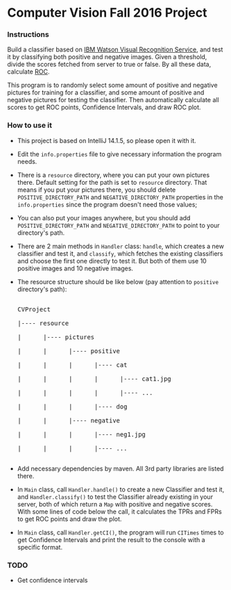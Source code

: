 # Computer Vision Fall 2016 Project

### Instructions

Build a classifier based on <a href="http://www.ibm.com/watson/developercloud/visual-recognition.html">IBM Watson Visual Recognition Service</a>, and test it by classifying both positive and negative images. Given a threshold, divide the scores fetched from server to true or false. By all these data, calculate <a href="https://en.wikipedia.org/wiki/Receiver_operating_characteristic">ROC</a>.

This program is to randomly select some amount of positive and negative pictures for training for a classifier, and some amount of positive and negative pictures for testing the classifier. Then automatically calculate all scores to get ROC points, Confidence Intervals, and draw ROC plot. 

### How to use it

- This project is based on IntelliJ 14.1.5, so please open it with it.

- Edit the `info.properties` file to give necessary information the program needs.

- There is a `resource` directory, where you can put your own pictures there. Default setting for the path is set to `resource` directory. That means if you put your pictures there, you should delete `POSITIVE_DIRECTORY_PATH` and `NEGATIVE_DIRECTORY_PATH` properties in the `info.properties` since the program doesn't need those values;

- You can also put your images anywhere, but you should add `POSITIVE_DIRECTORY_PATH` and `NEGATIVE_DIRECTORY_PATH` to point to your directory's path.

- There are 2 main methods in `Handler` class: `handle`, which creates a new classifier and test it, and `classify`, which fetches the existing classifiers and choose the first one directly to test it. But both of them use 10 positive images and 10 negative images.

- The resource structure should be like below (pay attention to `positive` directory's path):

  <pre>

  CVProject

  |---- resource

  |      |---- pictures

  |      |      |---- positive

  |      |      |      |---- cat

  |      |      |      |      |---- cat1.jpg

  |      |      |      |      |---- ...

  |      |      |      |---- dog

  |      |      |---- negative

  |      |      |      |---- neg1.jpg

  |      |      |      |---- ...

  </pre>

- Add necessary dependencies by maven. All 3rd party libraries are listed there.

- In `Main` class, call `Handler.handle()` to create a new Classifier and test it, and `Handler.classify()` to test the Classifier already existing in your server, both of which return a `Map` with positive and negative scores. With some lines of code below the call, it calculates the TPRs and FPRs to get ROC points and draw the plot.

- In `Main` class, call `Handler.getCI()`, the program will run `CITimes` times to get Confidence Intervals and print the result to the console with a specific format.



### TODO

- Get confidence intervals